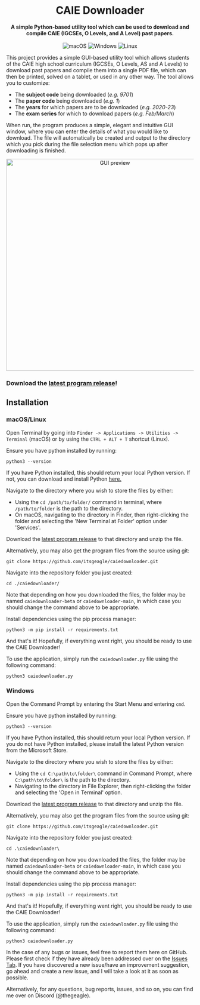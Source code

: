 <div align="center">
  <h1>CAIE Downloader </h1>
  <p>
    <b>A simple Python-based utility tool which can be used to download and compile CAIE (IGCSEs, O Levels, and A Level) past papers.</b>
    <br/>
    <br/>
    <img src="https://img.shields.io/badge/macOS-696969?style=for-the-badge&logo=apple&logoColor=white" alt="macOS" >
    <img src="https://img.shields.io/badge/Windows-0078D6?style=for-the-badge&logo=windows&logoColor=white" alt="Windows" >
    <img src="https://img.shields.io/badge/linux-000000?style=for-the-badge&logo=linux&logoColor=white" alt="Linux" >
  </p>
</div>

This project provides a simple GUI-based utility tool which allows students of the CAIE high school curriculum (IGCSEs, O Levels, AS and A Levels) to download past papers and compile them into a single PDF file, which can then be printed, solved on a tablet, or used in any other way. The tool allows you to customize:

* The **subject code** being downloaded (_e.g. 9701_)
* The **paper code** being downloaded (_e.g. 1_)
* The **years** for which papers are to be downloaded (_e.g. 2020-23_)
* The **exam series** for which to download papers (_e.g. Feb/March_)

When run, the program produces a simple, elegant and intuitive GUI window, where you can enter the details of what you would like to download. The file will automatically be created and output to the directory which you pick during the file selection menu which pops up after downloading is finished.

<div align="center">
<img width="568" alt="GUI preview" src="https://github.com/itsgeagle/caiedownloader/assets/119720547/8b37d459-3059-4446-a004-41c053ad6a44">
</div>



### Download the [latest program release](https://github.com/itsgeagle/caiedownloader/releases/latest/)!

## Installation


### macOS/Linux


Open Terminal by going into `Finder -> Applications -> Utilities -> Terminal` (macOS) or by using the `CTRL + ALT + T` shortcut (Linux).

Ensure you have python installed by running:

```
python3 --version
```

If you have Python installed, this should return your local Python version. If not, you can download and install Python [here.](https://www.python.org/downloads/)

Navigate to the directory where you wish to store the files by either:
- Using the `cd /path/to/folder/` command in terminal, where `/path/to/folder` is the path to the directory.
- On macOS, navigating to the directory in Finder, then right-clicking the folder and selecting the 'New Terminal at Folder' option under 'Services'.

Download the [latest program release](https://github.com/itsgeagle/caiedownloader/releases/latest/) to that directory and unzip the file.

Alternatively, you may also get the program files from the source using git:
```
git clone https://github.com/itsgeagle/caiedownloader.git
```

Navigate into the repository folder you just created:
```
cd ./caiedownloader/
```
Note that depending on how you downloaded the files, the folder may be named `caiedownloader-beta` or  `caiedownloader-main`, in which case you should change the command above to be appropriate.

Install dependencies using the pip process manager:
```
python3 -m pip install -r requirements.txt
```

And that's it! Hopefully, if everything went right, you should be ready to use the CAIE Downloader!

To use the application, simply run the `caiedownloader.py` file using the following command:

```
python3 caiedownloader.py
```


### Windows

Open the Command Prompt by entering the Start Menu and entering `cmd`.

Ensure you have python installed by running:

```
python3 --version
```

If you have Python installed, this should return your local Python version. If you do not have Python installed, please install the latest Python version from the Microsoft Store.

Navigate to the directory where you wish to store the files by either:
- Using the `cd C:\path\to\folder\` command in Command Prompt, where `C:\path\to\folder\` is the path to the directory.
- Navigating to the directory in File Explorer, then right-clicking the folder and selecting the 'Open in Terminal' option.

Download the [latest program release](https://github.com/itsgeagle/caiedownloader/releases/latest/) to that directory and unzip the file.

Alternatively, you may also get the program files from the source using git:
```
git clone https://github.com/itsgeagle/caiedownloader.git
```

Navigate into the repository folder you just created:
```
cd .\caiedownloader\
```
Note that depending on how you downloaded the files, the folder may be named `caiedownloader-beta` or  `caiedownloader-main`, in which case you should change the command above to be appropriate.

Install dependencies using the pip process manager:
```
python3 -m pip install -r requirements.txt
```

And that's it! Hopefully, if everything went right, you should be ready to use the CAIE Downloader!

To use the application, simply run the `caiedownloader.py` file using the following command:

```
python3 caiedownloader.py
```

In the case of any bugs or issues, feel free to report them here on GitHub. Please first check if they have already been addressed over on the [Issues Tab](https://github.com/itsgeagle/caiedownloader/issues). If you have discovered a new issue/have an improvement suggestion, go ahead and create a new issue, and I will take a look at it as soon as possible.

Alternatively, for any questions, bug reports, issues, and so on, you can find me over on Discord (@thegeagle).
